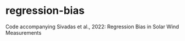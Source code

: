 # regression-bias
Code accompanying Sivadas et al., 2022: Regression Bias in Solar Wind Measurements
